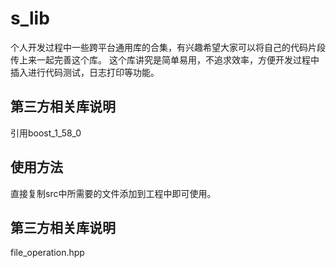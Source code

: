 s_lib
===========

个人开发过程中一些跨平台通用库的合集，有兴趣希望大家可以将自己的代码片段传上来一起完善这个库。
这个库讲究是简单易用，不追求效率，方便开发过程中插入进行代码测试，日志打印等功能。

第三方相关库说明
------

引用boost_1_58_0



使用方法
------

直接复制src中所需要的文件添加到工程中即可使用。

第三方相关库说明
------
file_operation.hpp
